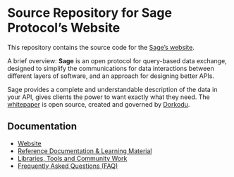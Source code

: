 # Source Repository for Sage Protocol’s Website

This repository contains the source code for the [Sage’s website](https://libre.dorkodu.com/sage).

A brief overview: **Sage** is an open protocol for query-based data exchange, designed to simplify the communications for data interactions between different layers of software, and an approach for designing better APIs. 

Sage provides a complete and understandable description of the data in your API, gives clients the power to want exactly what they need. The [whitepaper](https://libre.dorkodu.com/sage/paper) is open source, created and governed by [Dorkodu](https://dorkodu.com).

## Documentation

- [Website](https://libre.dorkodu.com/sage)
- [Reference Documentation & Learning Material](https://libre.dorkodu.com/sage/learn)
- [Libraries, Tools and Community Work](https://libre.dorkodu.com/sage/code)
- [Frequently Asked Questions (FAQ)](https://libre.dorkodu.com/sage/faq)
